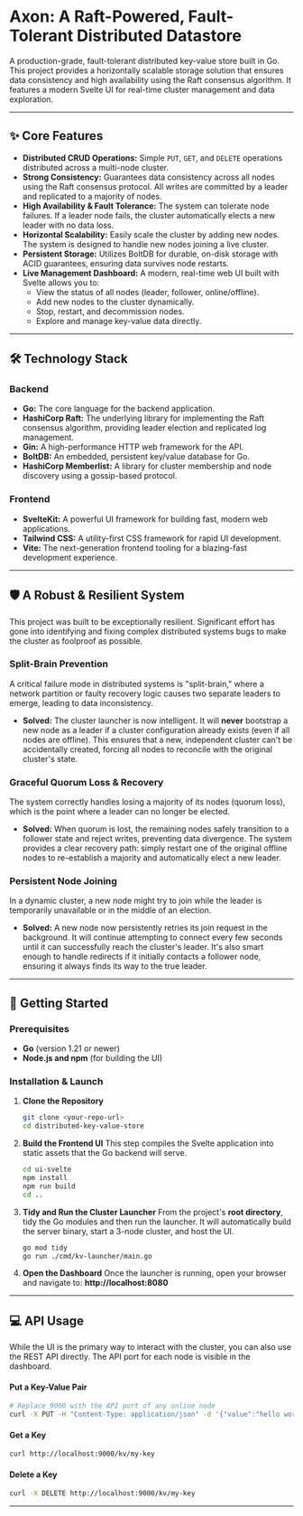 # Axon: A Raft-Powered, Fault-Tolerant Distributed Datastore

A production-grade, fault-tolerant distributed key-value store built in Go. This project provides a horizontally scalable storage solution that ensures data consistency and high availability using the Raft consensus algorithm. It features a modern Svelte UI for real-time cluster management and data exploration.

-----

## ✨ Core Features

  * **Distributed CRUD Operations:** Simple `PUT`, `GET`, and `DELETE` operations distributed across a multi-node cluster.
  * **Strong Consistency:** Guarantees data consistency across all nodes using the Raft consensus protocol. All writes are committed by a leader and replicated to a majority of nodes.
  * **High Availability & Fault Tolerance:** The system can tolerate node failures. If a leader node fails, the cluster automatically elects a new leader with no data loss.
  * **Horizontal Scalability:** Easily scale the cluster by adding new nodes. The system is designed to handle new nodes joining a live cluster.
  * **Persistent Storage:** Utilizes BoltDB for durable, on-disk storage with ACID guarantees, ensuring data survives node restarts.
  * **Live Management Dashboard:** A modern, real-time web UI built with Svelte allows you to:
      * View the status of all nodes (leader, follower, online/offline).
      * Add new nodes to the cluster dynamically.
      * Stop, restart, and decommission nodes.
      * Explore and manage key-value data directly.

-----

## 🛠️ Technology Stack

### Backend

  * **Go:** The core language for the backend application.
  * **HashiCorp Raft:** The underlying library for implementing the Raft consensus algorithm, providing leader election and replicated log management.
  * **Gin:** A high-performance HTTP web framework for the API.
  * **BoltDB:** An embedded, persistent key/value database for Go.
  * **HashiCorp Memberlist:** A library for cluster membership and node discovery using a gossip-based protocol.

### Frontend

  * **SvelteKit:** A powerful UI framework for building fast, modern web applications.
  * **Tailwind CSS:** A utility-first CSS framework for rapid UI development.
  * **Vite:** The next-generation frontend tooling for a blazing-fast development experience.

-----

## 🛡️ A Robust & Resilient System

This project was built to be exceptionally resilient. Significant effort has gone into identifying and fixing complex distributed systems bugs to make the cluster as foolproof as possible.

### Split-Brain Prevention

A critical failure mode in distributed systems is "split-brain," where a network partition or faulty recovery logic causes two separate leaders to emerge, leading to data inconsistency.

  * **Solved:** The cluster launcher is now intelligent. It will **never** bootstrap a new node as a leader if a cluster configuration already exists (even if all nodes are offline). This ensures that a new, independent cluster can't be accidentally created, forcing all nodes to reconcile with the original cluster's state.

### Graceful Quorum Loss & Recovery

The system correctly handles losing a majority of its nodes (quorum loss), which is the point where a leader can no longer be elected.

  * **Solved:** When quorum is lost, the remaining nodes safely transition to a follower state and reject writes, preventing data divergence. The system provides a clear recovery path: simply restart one of the original offline nodes to re-establish a majority and automatically elect a new leader.

### Persistent Node Joining

In a dynamic cluster, a new node might try to join while the leader is temporarily unavailable or in the middle of an election.

  * **Solved:** A new node now persistently retries its join request in the background. It will continue attempting to connect every few seconds until it can successfully reach the cluster's leader. It's also smart enough to handle redirects if it initially contacts a follower node, ensuring it always finds its way to the true leader.

-----

## 🚀 Getting Started

### Prerequisites

  * **Go** (version 1.21 or newer)
  * **Node.js and npm** (for building the UI)

### Installation & Launch

1.  **Clone the Repository**

    ```bash
    git clone <your-repo-url>
    cd distributed-key-value-store
    ```

2.  **Build the Frontend UI**
    This step compiles the Svelte application into static assets that the Go backend will serve.

    ```bash
    cd ui-svelte
    npm install
    npm run build
    cd ..
    ```

3.  **Tidy and Run the Cluster Launcher**
    From the project's **root directory**, tidy the Go modules and then run the launcher. It will automatically build the server binary, start a 3-node cluster, and host the UI.

    ```bash
    go mod tidy
    go run ./cmd/kv-launcher/main.go
    ```

4.  **Open the Dashboard**
    Once the launcher is running, open your browser and navigate to:
    **http://localhost:8080**

-----

## 💻 API Usage

While the UI is the primary way to interact with the cluster, you can also use the REST API directly. The API port for each node is visible in the dashboard.

#### Put a Key-Value Pair

```bash
# Replace 9000 with the API port of any online node
curl -X PUT -H "Content-Type: application/json" -d '{"value":"hello world"}' http://localhost:9000/kv/my-key
```

#### Get a Key

```bash
curl http://localhost:9000/kv/my-key
```

#### Delete a Key

```bash
curl -X DELETE http://localhost:9000/kv/my-key
```

-----
